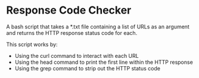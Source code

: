 # Response Code Checker
A bash script that takes a *.txt file containing a list of URLs as an argument and returns the HTTP response status code for each.

This script works by:
* Using the curl command to interact with each URL
* Using the head command to print the first line within the HTTP response
* Using the grep command to strip out the HTTP status code 
